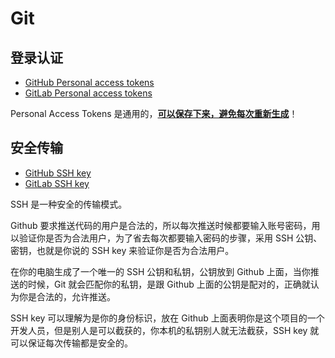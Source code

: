 # Git

## 登录认证

- [GitHub Personal access tokens](https://github.com/settings/tokens)
- [GitLab Personal access tokens]()

Personal Access Tokens 是通用的，<u>**可以保存下来，避免每次重新生成**</u>！

## 安全传输
- [GitHub SSH key](https://github.com/settings/keys)
- [GitLab SSH key]()

SSH 是一种安全的传输模式。

Github 要求推送代码的用户是合法的，所以每次推送时候都要输入账号密码，用以验证你是否为合法用户，为了省去每次都要输入密码的步骤，采用 SSH 公钥、密钥，也就是你说的 SSH key 来验证你是否为合法用户。

在你的电脑生成了一个唯一的 SSH 公钥和私钥，公钥放到 Github 上面，当你推送的时候，Git 就会匹配你的私钥，是跟 Github 上面的公钥是配对的，正确就认为你是合法的，允许推送。

SSH key 可以理解为是你的身份标识，放在 Github 上面表明你是这个项目的一个开发人员，但是别人是可以截获的，你本机的私钥别人就无法截获，SSH key 就可以保证每次传输都是安全的。
